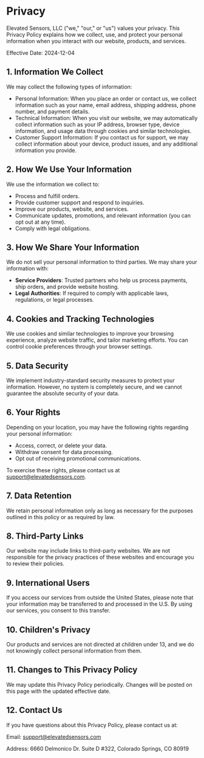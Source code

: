 # Privacy

Elevated Sensors, LLC ("we," "our," or "us") values your privacy. This Privacy Policy explains how we collect, use, and protect your personal information when you interact with our website, products, and services.

Effective Date: 2024-12-04

## 1. Information We Collect
We may collect the following types of information:

- Personal Information: When you place an order or contact us, we collect information such as your name, email address, shipping address, phone number, and payment details.
- Technical Information: When you visit our website, we may automatically collect information such as your IP address, browser type, device information, and usage data through cookies and similar technologies.
- Customer Support Information: If you contact us for support, we may collect information about your device, product issues, and any additional information you provide.

## 2. How We Use Your Information
We use the information we collect to:

- Process and fulfill orders.
- Provide customer support and respond to inquiries.
- Improve our products, website, and services.
- Communicate updates, promotions, and relevant information (you can opt out at any time).
- Comply with legal obligations.

## 3. How We Share Your Information
We do not sell your personal information to third parties. We may share your information with:

- **Service Providers**: Trusted partners who help us process payments, ship orders, and provide website hosting.
- **Legal Authorities**: If required to comply with applicable laws, regulations, or legal processes.

## 4. Cookies and Tracking Technologies
We use cookies and similar technologies to improve your browsing experience, analyze website traffic, and tailor marketing efforts. You can control cookie preferences through your browser settings.

## 5. Data Security
We implement industry-standard security measures to protect your information. However, no system is completely secure, and we cannot guarantee the absolute security of your data.

## 6. Your Rights
Depending on your location, you may have the following rights regarding your personal information:

- Access, correct, or delete your data.
- Withdraw consent for data processing.
- Opt out of receiving promotional communications.

To exercise these rights, please contact us at support@elevatedsensors.com.

## 7. Data Retention
We retain personal information only as long as necessary for the purposes outlined in this policy or as required by law.

## 8. Third-Party Links
Our website may include links to third-party websites. We are not responsible for the privacy practices of these websites and encourage you to review their policies.

## 9. International Users
If you access our services from outside the United States, please note that your information may be transferred to and processed in the U.S. By using our services, you consent to this transfer.

## 10. Children's Privacy
Our products and services are not directed at children under 13, and we do not knowingly collect personal information from them.

## 11. Changes to This Privacy Policy
We may update this Privacy Policy periodically. Changes will be posted on this page with the updated effective date.

## 12. Contact Us
If you have questions about this Privacy Policy, please contact us at:

Email: support@elevatedsensors.com

Address: 6660 Delmonico Dr. Suite D #322, Colorado Springs, CO 80919
